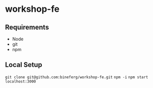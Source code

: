# workshop-fe

## Requirements
- Node
- git
- npm

## Local Setup

`git clone git@github.com:bineferg/workshop-fe.git`
`npm -i`
`npm start`
`localhost:3000`


